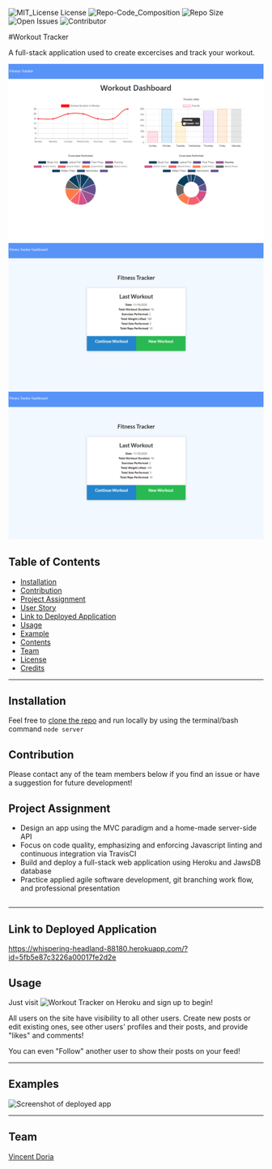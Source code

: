 
 ![MIT_License License](https://img.shields.io/badge/License-MIT_License-brightgreen)
 ![Repo-Code_Composition](https://img.shields.io/github/languages/top/Cenzo-cmd/workout-tracker) 
 ![Repo Size](https://img.shields.io/github/repo-size/Cenzo-cmd/workout-tracker)
 ![Open Issues](https://img.shields.io/github/issues/Cenzo-cmd/workout-tracker)
 ![Contributor](https://img.shields.io/github/contributors/cenzo-cmd/workout-tracker)  
 
 #Workout Tracker <br>
 
A full-stack application used to create excercises and track your workout.



<img src="public/assets/images/graph.png"><br>
<img src="public/assets/images/main.png"><br>
<img src="public/assets/images/main.png"><br>

## Table of Contents

* [Installation](#Installation)  
* [Contribution](#Contribution)  
* [Project Assignment](#Project-Assignment)  
* [User Story](#It's-a-Blog's-Life)  
* [Link to Deployed Application](#Link-to-Deployed-Application)  
* [Usage](#Usage)  
* [Example](#Example)  
* [Contents](#Contents)  
* [Team](#Author)  
* [License](#License)  
* [Credits](#Credits)  
  
 ---
 
 
## Installation

Feel free to [clone the repo](https://github.com/Cenzo-cmd/Project-2) and run locally by using the terminal/bash command `node server`

## Contribution

Please contact any of the team members below if you find an issue or have a suggestion for future development!
 
## Project Assignment

- Design an app using the MVC paradigm and a home-made server-side API
- Focus on code quality, emphasizing and enforcing Javascript linting and continuous integration via TravisCI
- Build and deploy a full-stack web application using Heroku and JawsDB database  
- Practice applied agile software development, git branching work flow, and professional presentation  


##

---

## Link to Deployed Application

https://whispering-headland-88180.herokuapp.com/?id=5fb5e87c3226a00017fe2d2e


## Usage 

Just visit ![Workout Tracker](https://whispering-headland-88180.herokuapp.com/?id=5fb5e87c3226a00017fe2d2e) on Heroku and sign up to begin!  
  
All users on the site have visibility to all other users. Create new posts or edit existing ones, see other users' profiles and their posts, and provide "likes" and comments!  

You can even "Follow" another user to show their posts on your feed!

---

## Examples

![Screenshot of deployed app](./app-screenshot.png)

---

## Team
[Vincent Doria](https://github.com/Cenzo-cmd)  

